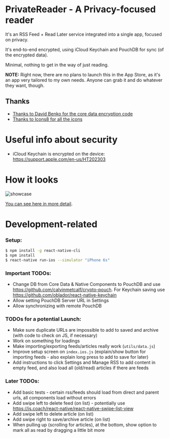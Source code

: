 # PrivateReader - A Privacy-focused reader

It's an RSS Feed + Read Later service integrated into a single app, focused on privacy.

It's end-to-end encrypted, using iCloud Keychain and PouchDB for sync (of the encrypted data).

Minimal, nothing to get in the way of just reading.

**NOTE:** Right now, there are no plans to launch this in the App Store, as it's an app very tailored to my own needs. Anyone can grab it and do whatever they want, though.

## Thanks

- [Thanks to David Benko for the core data encryption code](https://github.com/DavidBenko/Encrypted-Core-Data)
- [Thanks to Icons8 for all the icons](https://icons8.com/web-app/category/ios7/Very-Basic)

# Useful info about security

- iCloud Keychain is encrypted on the device: https://support.apple.com/en-us/HT202303

# How it looks

![showcase](https://cloud.githubusercontent.com/assets/1239616/25312507/0307daf6-2813-11e7-9f19-b11f2999244c.png)

[You can see here in more detail](https://github.com/BrunoBernardino/PrivateReader-iOS/issues/1).

# Development-related

### Setup:

```bash
$ npm install -g react-native-cli
$ npm install
$ react-native run-ios --simulator "iPhone 6s"
```

### Important TODOs:

- Change DB from Core Data & Native Components to PouchDB and use https://github.com/calvinmetcalf/crypto-pouch. For Keychain saving use https://github.com/oblador/react-native-keychain
- Allow setting PouchDB Server URL in Settings
- Allow synchronizing with remote PouchDB

### TODOs for a potential Launch:

- Make sure duplicate URLs are impossible to add to saved and archive (with code to check on JS, if necessary)
- Work on something for loadings
- Make importing/exporting feeds/articles really work (`utils/data.js`)
- Improve setup screen on `index.ios.js` (explain/show button for importing feeds - also explain long press to add to save for later)
- Add instructions to click Settings and Manage RSS to add content in empty feed, and also load all (old/read) articles if there are feeds

### Later TODOs:

- Add basic tests - certain rss/feeds should load from direct and parent urls, all components load without errors
- Add swipe left to delete feed (on list) - potentially use https://js.coach/react-native/react-native-swipe-list-view
- Add swipe left to delete article (on list)
- Add swipe right to save/archive article (on list)
- When pulling up (scrolling for articles), at the bottom, show option to mark all as read by dragging a little bit more
